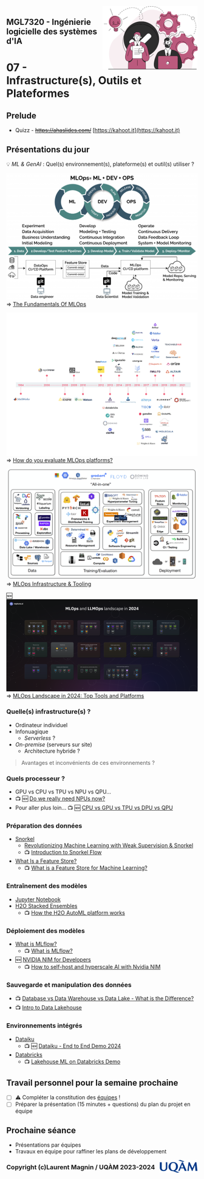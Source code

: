 <img style="float: right;" src="../../images/component_engineering.svg" alt="EngineeringAISystems" width="250"/>

## MGL7320 - Ingénierie logicielle des systèmes d'IA
# 07 - Infrastructure(s), Outils et Plateformes

## Prelude

- Quizz - ~~https://ahaslides.com/~~ [https://kahoot.it](https://kahoot.it)

## Présentations du jour

:bulb: _ML & GenAI_ : Quel(s) environnement(s), plateforme(s) et outil(s) utiliser ?

![MLOps](MLOps_3-1024x677.png)
=> [The Fundamentals Of MLOps](https://www.radiant.digital/the-fundamentals-of-mlops-the-enabler-of-quality-outcomes-in-production-environments/)

![hundreds_of_tools](hundreds_of_tools.png)
=> [How do you evaluate MLOps platforms?](https://medium.com/mlops-community/how-to-evaluate-mlops-platforms-c98cf7874cca)

![Infra-Tooling3](Infra-Tooling3.png)
=> [MLOps Infrastructure & Tooling](https://fullstackdeeplearning.com/spring2021/lecture-6/)

:new: ![MLops Landscape](MLOps-Landscape.png)
=> [MLOps Landscape in 2024: Top Tools and Platforms](https://neptune.ai/blog/mlops-tools-platforms-landscape)


### Quelle(s) infrastructure(s) ?

- Ordinateur individuel
- Infonuagique
  - _Serverless_ ?
- _On-premise_ (serveurs sur site)
  - Architecture hybride ?

> Avantages et inconvénients de ces environnements ?

### Quels processeur ?

- GPU vs CPU vs TPU vs NPU vs QPU...
- :tv: :new: [Do we really need NPUs now?](https://youtu.be/a9NprGqBr54?si=LdMiAt6YXLSVSEjM)
- Pour aller plus loin... :tv: :new: [CPU vs GPU vs TPU vs DPU vs QPU](https://youtu.be/r5NQecwZs1A?si=_1MN14yYcdL-imIt)

### Préparation des données
- [Snorkel](https://snorkel.ai)
  - [Revolutionizing Machine Learning with Weak Supervision & Snorkel](https://ai.plainenglish.io/revolutionizing-machine-learning-with-weak-supervision-snorkel-8c319865d6bf)
  - :tv: [Introduction to Snorkel Flow](https://www.youtube.com/watch?v=hoszPGTW8bY)
- [What Is a Feature Store?](https://www.tecton.ai/blog/what-is-a-feature-store/)
  - :tv: [What is a Feature Store for Machine Learning?](https://www.youtube.com/watch?v=DESBDukN9gw)

### Entraînement des modèles
- [Jupyter Notebook](https://jupyter.org)
- [H2O Stacked Ensembles](https://docs.h2o.ai/h2o/latest-stable/h2o-docs/data-science/stacked-ensembles.html)
  - :tv: [How the H2O AutoML platform works](https://www.youtube.com/watch?v=tpvpiGP5rcc)

### Déploiement des modèles
- [What is MLflow?](https://mlflow.org/docs/latest/what-is-mlflow.html)
  - :tv: [What is MLflow?](https://www.youtube.com/watch?v=8SfZ1ElgpdU)
- :new: [NVIDIA NIM for Developers](https://developer.nvidia.com/nim)
  - :tv: [How to self-host and hyperscale AI with Nvidia NIM](https://youtu.be/ZgGss27IfwA?si=aa8QCxiS-gcHTvAi)

### Sauvegarde et manipulation des données
- :tv: [Database vs Data Warehouse vs Data Lake - What is the Difference?](https://www.youtube.com/watch?v=-bSkREem8dM)
- :tv: [Intro to Data Lakehouse](https://www.youtube.com/watch?v=myLiFw9AUKY)

### Environnements intégrés
- [Dataiku](https://www.dataiku.com)
  - :tv: :new: [Dataiku - End to End Demo 2024](https://youtu.be/IovPzrLHw8A?si=hDEObpUyci6_VgNK)
- [Databricks](https://www.databricks.com)
  - :tv: [Lakehouse ML on Databricks Demo](https://www.youtube.com/watch?v=1TPu-uOLglI)

## Travail personnel pour la semaine prochaine

- [ ] :warning: Compléter la constitution des [équipes](https://docs.google.com/spreadsheets/d/1svBmf4keRuKFzRf8pBrOfwrKeTQkWT3_606SjKuYx6s/edit?usp=sharing) !
- [ ] Préparer la présentation (15 minutes + questions) du plan du projet en équipe

## Prochaine séance

- Présentations par équipes
- Travaux en équipe pour raffiner les plans de développement

<img style="float: right;" align="right" src="../../images/uqam.png" alt="uqàm" width="100"/>

### Copyright (c)Laurent Magnin / UQÀM 2023-2024

